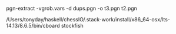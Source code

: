 pgn-extract -vgrob.vars -d dups.pgn -o t3.pgn t2.pgn

/Users/tonyday/haskell/chessIO/.stack-work/install/x86_64-osx/lts-14.13/8.6.5/bin/cboard stockfish

